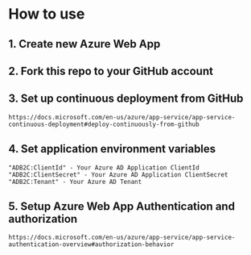 # How to use

## 1. Create new Azure Web App

## 2. Fork this repo to your GitHub account 

## 3. Set up continuous deployment from GitHub

    https://docs.microsoft.com/en-us/azure/app-service/app-service-continuous-deployment#deploy-continuously-from-github

## 4. Set application environment variables 

    "ADB2C:ClientId" - Your Azure AD Application ClientId
    "ADB2C:ClientSecret" - Your Azure AD Application ClientSecret
    "ADB2C:Tenant" - Your Azure AD Tenant

## 5. Setup Azure Web App Authentication and authorization 

    https://docs.microsoft.com/en-us/azure/app-service/app-service-authentication-overview#authorization-behavior